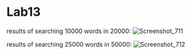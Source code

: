 # Lab13
results of searching 10000 words in 20000:
![Screenshot_711](https://user-images.githubusercontent.com/91615985/169708880-ff14a661-8394-4869-8ee5-d3ece1fb4c5b.jpg)

results of searching 25000 words in 50000:
![Screenshot_712](https://user-images.githubusercontent.com/91615985/169708889-a0252103-aca1-481b-80d5-9c422df713a0.jpg)
